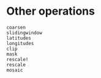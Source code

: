 # Other operations

```@docs
coarsen
slidingwindow
latitudes
longitudes
clip
mask
rescale!
rescale
mosaic
```

